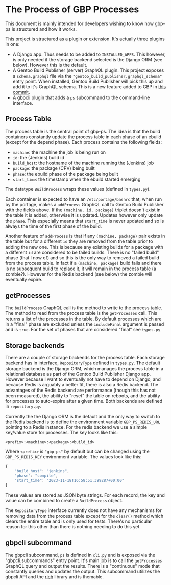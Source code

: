 # The Process of GBP Processes

This document is mainly intended for developers wishing to know how gbp-ps is
structured and how it works.

This project is structured as a plugin or extension. It's actually three
plugins in one:

- A Django app. Thus needs to be added to `INSTALLED_APPS`. This however, is
  only needed if the storage backend selected is the Django ORM (see below).
  However this is the default.
- A Gentoo Build Publisher (server) GraphQL plugin. This project exposes a
  `schema.graphql` file via the `"gentoo_build_publisher.graphql_schema"`
  entry point. When installed, Gentoo Build Publisher will pick this up and
  add it to it's GraphQL schema.  This is a new feature added to GBP in [this
  commit](https://tinyurl.com/3nc7ase9).
- A [gbpcli](https://github.com/enku/gbpcli) plugin that adds a `ps`
  subcommand to the command-line interface.


## Process Table

The process table is the central point of gbp-ps.  The idea is that the build
containers constantly update the process table in each phase of an ebuild
(except for the depend phase).  Each process contains the following fields:

- `machine`: the machine the job is being run on
- `id`: the (Jenkins) build id
- `build_host`: the hostname of the machine running the (Jenkins) job
- `package`: the package (CPV) being built
- `phase`: the ebuild phase of the package being built
- `start_time`: the timestamp when the ebuild started emerging

The datatype `BuildProcess` wraps these values (defined in `types.py`).

Each container is expected to have an `/etc/portage/bashrc` that, when run by
the portage, makes a `addProcess` GraphQL call to Gentoo Build Publisher with
the fields above.  If the `(machine, id, package)` triplet doesn't exist in
the table it is added, otherwise it is updated. Updates however only update
the `phase`. This especially means that `start_time` is never updated and so
is always the time of the first phase of the build.

Another feature of `addProcess` is that if any `(machine, package)` pair
exists in the table but for a different `id` they are removed from the table
prior to adding the new one. This is because any existing builds for a package
with a different `id` are considered to be failed builds. There is no "failed
build" phase (that I now of) and so this is the only way to removed a failed
build from the process table. In fact if a `(machine, package)` build fails
and there is no subsequent build to replace it, it will remain in the process
table (a zombie?). However for the Redis backend (see below) the zombie will
eventually expire.


## getProcesses

The `buildProcess` GraphQL call is the method to write to the process table.
The method to read from the process table is the `getProcesses` call. This
returns a list of the processes in the table. By default processes which are
in a "final" phase are excluded unless the `includeFinal` argument is passed
and is `true`. For the set of phases that are considered "final" see
`types.py`


## Storage backends

There are a couple of storage backends for the process table. Each storage
backend has in interface, `RepositoryType` defined in `types.py`. The default
storage backend is the Django ORM, which manages the process table in a
relational database as part of the Gentoo Build Publisher Django app.  However
because I want to eventually not have to depend on Django, and because Redis
is arguably a better fit, there is also a Redis backend. The advantages of the
Redis backend are performance (though this has not been measured), the ability
to "reset" the table on reboots, and the ability for processes to auto-expire
after a given time. Both backends are defined in `repository.py`. 

Currently the the Django ORM is the default and the only way to switch to the
Redis backend is to define the environment variable `GBP_PS_REDIS_URL`
pointing to a Redis instance. For the redis backend we use a simple key/value
store for processes. The key looks like this:

```
<prefix>:<machine>:<package>:<build_id>
```

Where `<prefix>` is `"gbp-ps"` by default but can be changed using the
`GBP_PS_REDIS_KEY` environment variable. The values look like this:

```javascript
{
    "build_host": "jenkins",
    "phase": "compile",
    "start_time": "2023-11-18T16:58:51.399287+00:00"
}
```

These values are stored as JSON byte strings. For each record, the key and
value can be combined to create a `BuildProcess` object.

The `RepositoryType` interface currently does not have any mechanisms for
removing data from the process table except for the `clear()` method which
clears the entire table and is only used for tests. There's no particular
reason for this other than there is nothing needing to do this yet.


## gbpcli subcommand

The gbpcli subcommand, `ps` is defined in `cli.py` and is exposed via the
"gbpcli.subcommands" entry point. It's main job is to call the `getProcesses`
GraphQL query and output the results. There is a "continuous" mode that
constantly queries and updates the output. This subcommand utilizes the gbpcli
API and the [rich](https://pypi.org/project/rich/) library and is themable.
